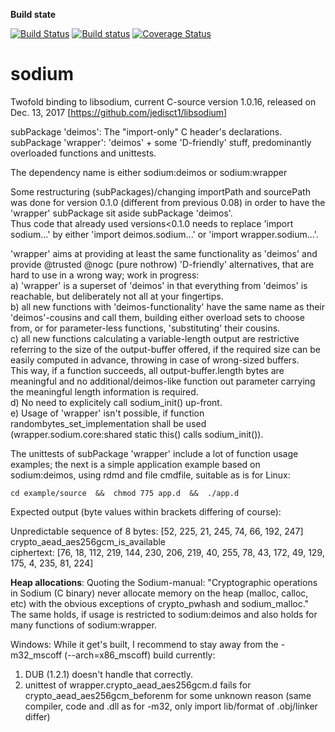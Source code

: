 **Build state**

[![Build Status](https://travis-ci.org/carblue/sodium.svg?branch=master)](https://travis-ci.org/carblue/sodium)
[![Build status](https://ci.appveyor.com/api/projects/status/2k14jpgh2grshq13/branch/master?svg=true)](https://ci.appveyor.com/project/carblue/sodium/branch/master)
[![Coverage Status](https://coveralls.io/repos/github/carblue/sodium/badge.svg?branch=master)](https://coveralls.io/github/carblue/sodium?branch=master)

# sodium

Twofold binding to libsodium, current C-source version 1.0.16, released on Dec. 13, 2017 [https://github.com/jedisct1/libsodium]

subPackage 'deimos':  The "import-only" C header's declarations.<br>
subPackage 'wrapper': 'deimos' + some 'D-friendly' stuff, predominantly overloaded functions and unittests.

The dependency name is either  sodium:deimos  or  sodium:wrapper

Some restructuring (subPackages)/changing importPath and sourcePath was done for version 0.1.0 (different from previous 0.08) in order to have the 'wrapper' subPackage sit aside subPackage 'deimos'.<br>
Thus code that already used versions<0.1.0 needs to replace 'import sodium...' by either 'import deimos.sodium...' or 'import wrapper.sodium...'.

'wrapper' aims at providing at least the same functionality as 'deimos' and provide @trusted @nogc (pure nothrow) 'D-friendly' alternatives, that are hard to use in a wrong way; work in progress:<br>
a) 'wrapper' is a superset of 'deimos' in that everything from 'deimos' is reachable, but deliberately not all at your fingertips.<br>
b) all new functions with 'deimos-functionality' have the same name as their 'deimos'-cousins and call them, building either overload sets to choose from, or for parameter-less functions, 'substituting' their cousins.<br>
c) all new functions calculating a variable-length output are restrictive referring to the size of the output-buffer offered, if the required size can be easily computed in advance, throwing in case of wrong-sized buffers.<br>
   This way, if a function succeeds, all output-buffer.length bytes are meaningful and no additional/deimos-like function out parameter carrying the meaningful length information is required.<br>
d) No need to explicitely call sodium_init() up-front.<br>
e) Usage of 'wrapper' isn't possible, if function randombytes_set_implementation shall be used (wrapper.sodium.core:shared static this() calls sodium_init()).

The unittests of subPackage 'wrapper' include a lot of function usage examples; the next is a simple application example based on sodium:deimos, using rdmd and file cmdfile, suitable as is for Linux:<br>

	cd example/source  &&  chmod 775 app.d  &&  ./app.d

Expected output (byte values within brackets differing of course):

Unpredictable sequence of 8 bytes: [52, 225, 21, 245, 74, 66, 192, 247]<br>
crypto_aead_aes256gcm_is_available<br>
ciphertext: [76, 18, 112, 219, 144, 230, 206, 219, 40, 255, 78, 43, 172, 49, 129, 175, 4, 235, 81, 224]


**Heap allocations**:
Quoting the Sodium-manual: "Cryptographic operations in Sodium (C binary) never allocate memory on the heap (malloc, calloc, etc) with the obvious exceptions of crypto_pwhash and sodium_malloc."<br>
The same holds, if usage is restricted to sodium:deimos  and also holds for many functions of sodium:wrapper.<br>

Windows:
While it get's built, I recommend to stay away from the -m32_mscoff (--arch=x86_mscoff) build currently:
1. DUB (1.2.1) doesn't handle that correctly.
2. unittest of wrapper.crypto_aead_aes256gcm.d fails for crypto_aead_aes256gcm_beforenm for some unknown reason (same compiler, code and .dll as for -m32, only import lib/format of .obj/linker differ)

